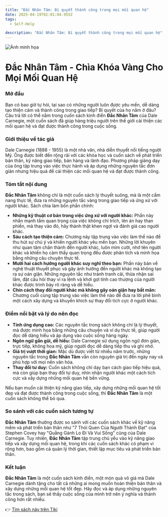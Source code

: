 ```yaml
---
title: "Đắc Nhân Tâm: Bí quyết thành công trong mọi mối quan hệ"
date: 2025-04-19T02:01:04.955Z
tags:
  - Self-Help

description: "Đắc Nhân Tâm: Bí quyết thành công trong mọi mối quan hệ"
---
```


![Ảnh minh họa](https://images.unsplash.com/photo-1731051431977-09f9f9d9d03e?crop=entropy&cs=tinysrgb&fit=max&fm=jpg&ixid=M3w3MzA0NDl8MHwxfHNlYXJjaHwxfHwlQzQlOTAlRTElQkElQUZjJTIwTmglQzMlQTJuJTIwVCVDMyVBMm18ZW58MHx8fHwxNzQ1MDI4MDY0fDA&ixlib=rb-4.0.3&q=80&w=400) 

 # Đắc Nhân Tâm - Chìa Khóa Vàng Cho Mọi Mối Quan Hệ

### Mở đầu

Bạn có bao giờ tự hỏi, tại sao có những người luôn được yêu mến, dễ dàng tạo thiện cảm và thành công trong giao tiếp? Bí quyết của họ nằm ở đâu? Câu trả lời có thể nằm trong cuốn sách kinh điển **Đắc Nhân Tâm** của Dale Carnegie, một cuốn sách đã giúp hàng triệu người trên thế giới cải thiện các mối quan hệ và đạt được thành công trong cuộc sống.

### Giới thiệu về tác giả

Dale Carnegie (1888 - 1955) là một nhà văn, nhà diễn thuyết nổi tiếng người Mỹ. Ông được biết đến rộng rãi với các khóa học và cuốn sách về phát triển bản thân, kỹ năng giao tiếp, bán hàng và lãnh đạo. Phương pháp giảng dạy của ông tập trung vào việc thực hành và áp dụng những nguyên tắc đơn giản nhưng hiệu quả để cải thiện các mối quan hệ và đạt được thành công.

### Tóm tắt nội dung

**Đắc Nhân Tâm** không chỉ là một cuốn sách lý thuyết suông, mà là một cẩm nang thực tế, đưa ra những nguyên tắc vàng trong giao tiếp và ứng xử với người khác. Sách chia làm bốn phần chính:

*   **Những kỹ thuật cơ bản trong việc ứng xử với người khác:** Phần này nhấn mạnh tầm quan trọng của việc không chỉ trích, lên án hay than phiền, mà thay vào đó, hãy thành thật khen ngợi và đánh giá cao người khác.
*   **Sáu cách tạo thiện cảm:** Chương này tập trung vào việc làm thế nào để thu hút sự chú ý và khiến người khác yêu mến bạn. Những lời khuyên như quan tâm chân thành đến người khác, luôn mỉm cười, nhớ tên người khác và khiến họ cảm thấy quan trọng đều được phân tích và minh họa bằng những câu chuyện thực tế.
*   **Mười hai cách hướng người khác suy nghĩ theo bạn:** Phần này bàn về nghệ thuật thuyết phục và gây ảnh hưởng đến người khác mà không tạo ra sự oán giận. Những nguyên tắc như tránh tranh cãi, thừa nhận sai lầm, đặt câu hỏi thay vì ra lệnh và khơi gợi tính cao thượng của người khác được trình bày rõ ràng và dễ hiểu.
*   **Chín cách thay đổi người khác mà không gây oán giận hay bất mãn:** Chương cuối cùng tập trung vào việc làm thế nào để đưa ra lời phê bình một cách xây dựng và khuyến khích sự thay đổi tích cực ở người khác.

### Điểm nổi bật và lý do nên đọc

*   **Tính ứng dụng cao:** Các nguyên tắc trong sách không chỉ là lý thuyết, mà được minh họa bằng những câu chuyện và ví dụ thực tế, giúp người đọc dễ dàng hiểu và áp dụng vào cuộc sống hàng ngày.
*   **Ngôn ngữ gần gũi, dễ hiểu:** Dale Carnegie sử dụng ngôn ngữ đơn giản, trực tiếp, không hoa mỹ, giúp người đọc dễ dàng tiếp thu và ghi nhớ.
*   **Giá trị vượt thời gian:** Mặc dù được viết từ nhiều năm trước, những nguyên tắc trong **Đắc Nhân Tâm** vẫn còn nguyên giá trị đến ngày nay và phù hợp với mọi nền văn hóa.
*   **Thay đổi tư duy:** Cuốn sách không chỉ dạy bạn cách giao tiếp hiệu quả, mà còn giúp bạn thay đổi tư duy, nhìn nhận người khác một cách tích cực và xây dựng những mối quan hệ bền vững.

Nếu bạn muốn cải thiện kỹ năng giao tiếp, xây dựng những mối quan hệ tốt đẹp và đạt được thành công trong cuộc sống, thì **Đắc Nhân Tâm** là một cuốn sách không thể bỏ qua.

### So sánh với các cuốn sách tương tự

**Đắc Nhân Tâm** thường được so sánh với các cuốn sách khác về kỹ năng mềm và phát triển bản thân như "7 Thói Quen Của Người Thành Đạt" của Stephen Covey hay "Quẳng Gánh Lo Đi Và Vui Sống" cũng của Dale Carnegie. Tuy nhiên, **Đắc Nhân Tâm** tập trung chủ yếu vào kỹ năng giao tiếp và xây dựng mối quan hệ, trong khi các cuốn sách khác có phạm vi rộng hơn, bao gồm cả quản lý thời gian, thiết lập mục tiêu và phát triển bản thân.

### Kết luận

**Đắc Nhân Tâm** là một cuốn sách kinh điển, một món quà vô giá mà Dale Carnegie dành tặng cho tất cả những ai mong muốn hoàn thiện bản thân và xây dựng những mối quan hệ tốt đẹp. Hãy đọc và áp dụng những nguyên tắc trong sách, bạn sẽ thấy cuộc sống của mình trở nên ý nghĩa và thành công hơn rất nhiều.


👉 [Tìm sách này trên Tiki](https://tiki.vn/search?q=%C4%90%E1%BA%AFc%20Nh%C3%A2n%20T%C3%A2m)